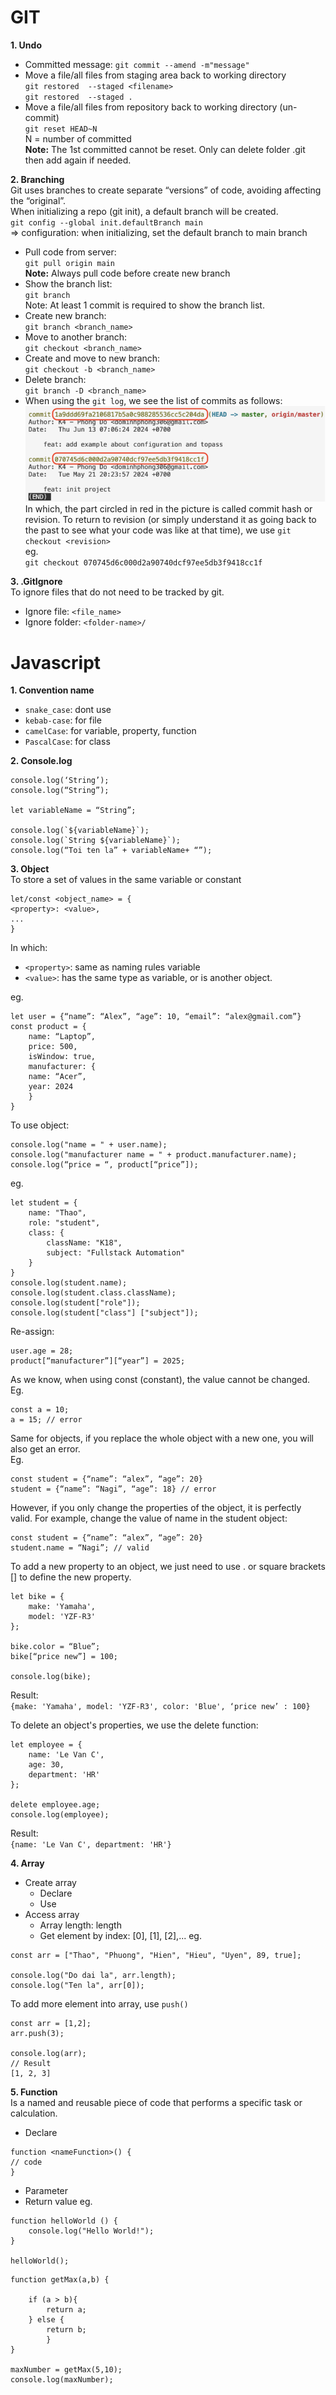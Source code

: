 # GIT
**1. Undo**
- Committed message:
    `git commit --amend -m"message"`
- Move a file/all files from staging area back to working directory  
    `git restored  --staged <filename>`  
    `git restored  --staged .`
- Move a file/all files from repository back to working directory (un-commit)  
    `git reset HEAD~N`  
    N = number of committed  
**Note:** The 1st committed cannot be reset. Only can delete folder .git then add again if needed.

**2. Branching**  
Git uses branches to create separate “versions” of code, avoiding affecting the “original”.  
When initializing a repo (git init), a default branch will be created.  
`git config --global init.defaultBranch main`  
=> configuration: when initializing, set the default branch to main branch
- Pull code from server:  
    `git pull origin main`  
    **Note:** Always pull code before create new branch
- Show the branch list:  
    `git branch`  
    Note: At least 1 commit is required to show the branch list.
- Create new branch:  
    `git branch <branch_name>`
- Move to another branch:  
    `git checkout <branch_name>`
- Create and move to new branch:  
    `git checkout -b <branch_name>`
- Delete branch:  
    `git branch -D <branch_name>`  
- When using the `git log`, we see the list of commits as follows:
![alt text](image.png)
In which, the part circled in red in the picture is called commit hash or revision. To return to revision (or simply understand it as going back to the past to see what your code was like at that time), we use `git checkout <revision>`  
eg.  
`git checkout 070745d6c000d2a90740dcf97ee5db3f9418cc1f`

**3. .GitIgnore**  
To ignore files that do not need to be tracked by git.
- Ignore file: `<file_name>`
- Ignore folder: `<folder-name>/`
# Javascript
**1. Convention name**
- `snake_case`: dont use
- `kebab-case`: for file
- `camelCase`: for variable, property, function
- `PascalCase`: for class

**2. Console.log**  
```
console.log(‘String’);  
console.log(“String”);  

let variableName = “String”;

console.log(`${variableName}`);  
console.log(`String ${variableName}`);  
console.log(“Toi ten la” + variableName+ “”);
```
**3. Object**  
To store a set of values ​​in the same variable or constant  
```
let/const <object_name> = {
<property>: <value>,
...
}
```
In which:
- `<property>`: same as naming rules variable
- `<value>`: has the same type as variable, or is another object.  

eg.
```  
let user = {“name”: “Alex”, “age”: 10, “email”: “alex@gmail.com”}
const product = {
    name: “Laptop”,
    price: 500,
    isWindow: true,
    manufacturer: {
    name: “Acer”,
    year: 2024
    }
}
```
To use object:
```
console.log("name = " + user.name);
console.log("manufacturer name = " + product.manufacturer.name);
console.log(“price = “, product[“price”]);
```
eg.
```
let student = {
    name: "Thao",
    role: "student",
    class: {
        className: "K18",
        subject: "Fullstack Automation"
    }
}
console.log(student.name);
console.log(student.class.className);
console.log(student["role"]);
console.log(student["class"] ["subject"]);
```
Re-assign:
```
user.age = 28;
product[“manufacturer”][“year”] = 2025;
```
As we know, when using const (constant), the value cannot be changed.  
Eg.
```
const a = 10;
a = 15; // error
```
Same for objects, if you replace the whole object with a new one, you will also get an error.  
Eg.
```
const student = {“name”: “alex”, “age”: 20}
student = {“name”: “Nagi”, “age”: 18} // error
```
However, if you only change the properties of the object, it is perfectly valid. For example, change the value of name in the student object:
```
const student = {“name”: “alex”, “age”: 20}
student.name = “Nagi”; // valid
```
To add a new property to an object, we just need to use . or square brackets [] to define the new property.
```
let bike = {
    make: 'Yamaha',
    model: 'YZF-R3'
};

bike.color = “Blue”;
bike[“price new”] = 100;

console.log(bike);
```
Result:  
`{make: 'Yamaha', model: 'YZF-R3', color: 'Blue', ‘price new’ : 100}`

To delete an object's properties, we use the delete function:
```
let employee = {
    name: 'Le Van C',
    age: 30,
    department: 'HR'
};

delete employee.age;
console.log(employee);
```
Result:  
`{name: 'Le Van C', department: 'HR'}`

**4. Array**
- Create array
    - Declare
    - Use
- Access array
    - Array length: length
    - Get element by index: [0], [1], [2],...
eg.
```
const arr = ["Thao", "Phuong", "Hien", "Hieu", "Uyen", 89, true];

console.log("Do dai la", arr.length);
console.log("Ten la", arr[0]);
```
To add more element into array, use `push()`
```
const arr = [1,2];
arr.push(3);

console.log(arr);
// Result
[1, 2, 3]
```
**5. Function**  
Is a named and reusable piece of code that performs a specific task or calculation.
- Declare
```
function <nameFunction>() {
// code
}
```
- Parameter
- Return value
eg.
```
function helloWorld () {
    console.log("Hello World!");
}

helloWorld();
```
```
function getMax(a,b) {

    if (a > b){
        return a;
    } else {
        return b;
        }
}

maxNumber = getMax(5,10); 
console.log(maxNumber);
```